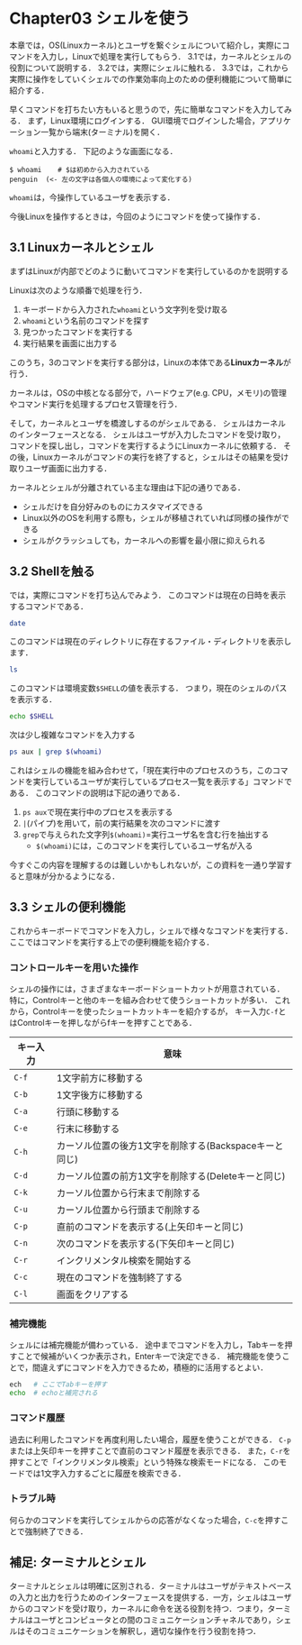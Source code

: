 # Chapter03 シェルを使う

本章では，OS(Linuxカーネル)とユーザを繋ぐシェルについて紹介し，実際にコマンドを入力し，Linuxで処理を実行してもらう．
3.1では，カーネルとシェルの役割について説明する．
3.2では，実際にシェルに触れる．
3.3では，これから実際に操作をしていくシェルでの作業効率向上のための便利機能について簡単に紹介する．

早くコマンドを打ちたい方もいると思うので，先に簡単なコマンドを入力してみる．
まず，Linux環境にログインする．
GUI環境でログインした場合，アプリケーション一覧から端末(ターミナル)を開く．

`whoami`と入力する．
下記のような画面になる．

```
$ whoami    # $は初めから入力されている
penguin  (<- 左の文字は各個人の環境によって変化する)
```

`whoami`は，今操作しているユーザを表示する．

今後Linuxを操作するときは，今回のようにコマンドを使って操作する．

## 3.1 Linuxカーネルとシェル
まずはLinuxが内部でどのように動いてコマンドを実行しているのかを説明する

Linuxは次のような順番で処理を行う．

1. キーボードから入力された`whoami`という文字列を受け取る
2. `whoami`という名前のコマンドを探す
3. 見つかったコマンドを実行する
4. 実行結果を画面に出力する

このうち，3のコマンドを実行する部分は，Linuxの本体である**Linuxカーネル**が行う．

カーネルは，OSの中核となる部分で，ハードウェア(e.g. CPU，メモリ)の管理やコマンド実行を処理するプロセス管理を行う．

そして，カーネルとユーザを橋渡しするのがシェルである．
シェルはカーネルのインターフェースとなる．
シェルはユーザが入力したコマンドを受け取り，コマンドを探し出し，コマンドを実行するようにLinuxカーネルに依頼する．
その後，Linuxカーネルがコマンドの実行を終了すると，シェルはその結果を受け取りユーザ画面に出力する．

カーネルとシェルが分離されている主な理由は下記の通りである．

- シェルだけを自分好みのものにカスタマイズできる
- Linux以外のOSを利用する際も，シェルが移植されていれば同様の操作ができる
- シェルがクラッシュしても，カーネルへの影響を最小限に抑えられる

## 3.2 Shellを触る

では，実際にコマンドを打ち込んでみよう．
このコマンドは現在の日時を表示するコマンドである．
```bash
date
```

このコマンドは現在のディレクトリに存在するファイル・ディレクトリを表示します．
```bash
ls
```

このコマンドは環境変数`$SHELL`の値を表示する．
つまり，現在のシェルのパスを表示する．
```bash
echo $SHELL
```
次は少し複雑なコマンドを入力する
```bash
ps aux | grep $(whoami)
```

これはシェルの機能を組み合わせて，「現在実行中のプロセスのうち，このコマンドを実行しているユーザが実行しているプロセス一覧を表示する」コマンドである．
このコマンドの説明は下記の通りである．

1. `ps aux`で現在実行中のプロセスを表示する
2. `|`(パイプ)を用いて，前の実行結果を次のコマンドに渡す
3. `grep`で与えられた文字列`$(whoami)`=実行ユーザ名を含む行を抽出する
    - `$(whoami)`には，このコマンドを実行しているユーザ名が入る

今すぐこの内容を理解するのは難しいかもしれないが，この資料を一通り学習すると意味が分かるようになる．

## 3.3 シェルの便利機能

これからキーボードでコマンドを入力し，シェルで様々なコマンドを実行する．
ここではコマンドを実行する上での便利機能を紹介する．

### コントロールキーを用いた操作

シェルの操作には，さまざまなキーボードショートカットが用意されている．
特に，Controlキーと他のキーを組み合わせて使うショートカットが多い．
これから，Controlキーを使ったショートカットキーを紹介するが，
キー入力`C-f`とはControlキーを押しながらfキーを押すことである．

| キー入力 | 意味 |
| --- | --- |
| `C-f` | 1文字前方に移動する |
| `C-b` | 1文字後方に移動する |
| `C-a` | 行頭に移動する |
| `C-e` | 行末に移動する |
| `C-h` | カーソル位置の後方1文字を削除する(Backspaceキーと同じ) |
| `C-d` | カーソル位置の前方1文字を削除する(Deleteキーと同じ) |
| `C-k` | カーソル位置から行末まで削除する |
| `C-u` | カーソル位置から行頭まで削除する |
| `C-p` | 直前のコマンドを表示する(上矢印キーと同じ) |
| `C-n` | 次のコマンドを表示する(下矢印キーと同じ) |
| `C-r` | インクリメンタル検索を開始する |
| `C-c` | 現在のコマンドを強制終了する |
| `C-l` | 画面をクリアする |

### 補完機能

シェルには補完機能が備わっている．
途中までコマンドを入力し，Tabキーを押すことで候補がいくつか表示され，Enterキーで決定できる．
補完機能を使うことで，間違えずにコマンドを入力できるため，積極的に活用するとよい．

```bash
ech   # ここでTabキーを押す
echo  # echoと補完される
```

### コマンド履歴

過去に利用したコマンドを再度利用したい場合，履歴を使うことができる．
`C-p`または上矢印キーを押すことで直前のコマンド履歴を表示できる．
また，`C-r`を押すことで「インクリメンタル検索」という特殊な検索モードになる．
このモードでは1文字入力するごとに履歴を検索できる．

### トラブル時

何らかのコマンドを実行してシェルからの応答がなくなった場合，`C-c`を押すことで強制終了できる．

## 補足: ターミナルとシェル

ターミナルとシェルは明確に区別される．ターミナルはユーザがテキストベースの入力と出力を行うためのインターフェースを提供する．一方，シェルはユーザからのコマンドを受け取り，カーネルに命令を送る役割を持つ．つまり，ターミナルはユーザとコンピュータとの間のコミュニケーションチャネルであり，シェルはそのコミュニケーションを解釈し，適切な操作を行う役割を持つ．